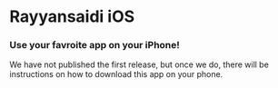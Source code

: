 # Rayyansaidi iOS

### Use your favroite app on your iPhone!

We have not published the first release, but once we do, there will be instructions on how to download this app on your phone.

